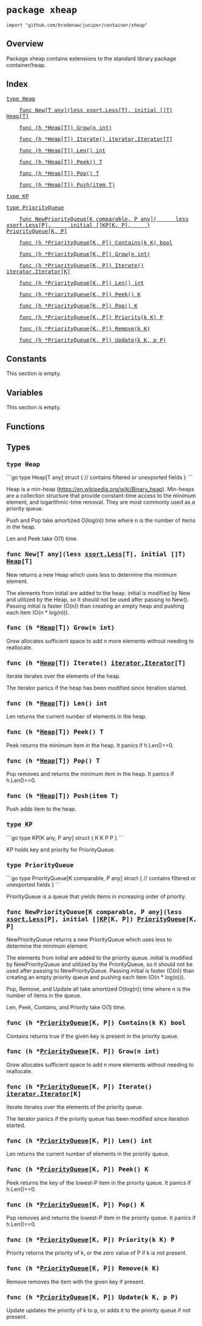 # `package xheap`

```
import "github.com/bradenaw/juniper/container/xheap"
```

## Overview

Package xheap contains extensions to the standard library package container/heap.


## Index

<samp><a href="#Heap">type Heap</a></samp>

<samp>&nbsp;&nbsp;&nbsp;&nbsp;<a href="#New">func New[T any](less xsort.Less[T], initial []T) Heap[T]</a></samp>

<samp>&nbsp;&nbsp;&nbsp;&nbsp;<a href="#Grow">func (h *Heap[T]) Grow(n int)</a></samp>

<samp>&nbsp;&nbsp;&nbsp;&nbsp;<a href="#Iterate">func (h *Heap[T]) Iterate() iterator.Iterator[T]</a></samp>

<samp>&nbsp;&nbsp;&nbsp;&nbsp;<a href="#Len">func (h *Heap[T]) Len() int</a></samp>

<samp>&nbsp;&nbsp;&nbsp;&nbsp;<a href="#Peek">func (h *Heap[T]) Peek() T</a></samp>

<samp>&nbsp;&nbsp;&nbsp;&nbsp;<a href="#Pop">func (h *Heap[T]) Pop() T</a></samp>

<samp>&nbsp;&nbsp;&nbsp;&nbsp;<a href="#Push">func (h *Heap[T]) Push(item T)</a></samp>

<samp><a href="#KP">type KP</a></samp>

<samp><a href="#PriorityQueue">type PriorityQueue</a></samp>

<samp>&nbsp;&nbsp;&nbsp;&nbsp;<a href="#NewPriorityQueue">func NewPriorityQueue[K comparable, P any](
&nbsp;&nbsp;&nbsp;&nbsp;	less xsort.Less[P],
&nbsp;&nbsp;&nbsp;&nbsp;	initial []KP[K, P],
&nbsp;&nbsp;&nbsp;&nbsp;) PriorityQueue[K, P]</a></samp>

<samp>&nbsp;&nbsp;&nbsp;&nbsp;<a href="#Contains">func (h *PriorityQueue[K, P]) Contains(k K) bool</a></samp>

<samp>&nbsp;&nbsp;&nbsp;&nbsp;<a href="#Grow">func (h *PriorityQueue[K, P]) Grow(n int)</a></samp>

<samp>&nbsp;&nbsp;&nbsp;&nbsp;<a href="#Iterate">func (h *PriorityQueue[K, P]) Iterate() iterator.Iterator[K]</a></samp>

<samp>&nbsp;&nbsp;&nbsp;&nbsp;<a href="#Len">func (h *PriorityQueue[K, P]) Len() int</a></samp>

<samp>&nbsp;&nbsp;&nbsp;&nbsp;<a href="#Peek">func (h *PriorityQueue[K, P]) Peek() K</a></samp>

<samp>&nbsp;&nbsp;&nbsp;&nbsp;<a href="#Pop">func (h *PriorityQueue[K, P]) Pop() K</a></samp>

<samp>&nbsp;&nbsp;&nbsp;&nbsp;<a href="#Priority">func (h *PriorityQueue[K, P]) Priority(k K) P</a></samp>

<samp>&nbsp;&nbsp;&nbsp;&nbsp;<a href="#Remove">func (h *PriorityQueue[K, P]) Remove(k K)</a></samp>

<samp>&nbsp;&nbsp;&nbsp;&nbsp;<a href="#Update">func (h *PriorityQueue[K, P]) Update(k K, p P)</a></samp>


## Constants

This section is empty.

## Variables

This section is empty.

## Functions

## Types

<h3><a id="Heap"></a><samp>type Heap</samp></h3>
```go
type Heap[T any] struct {
	// contains filtered or unexported fields
}
```

Heap is a min-heap (https://en.wikipedia.org/wiki/Binary_heap). Min-heaps are a collection
structure that provide constant-time access to the minimum element, and logarithmic-time removal.
They are most commonly used as a priority queue.

Push and Pop take amortized O(log(n)) time where n is the number of items in the heap.

Len and Peek take O(1) time.


<h3><a id="New"></a><samp>func New[T any](less <a href="../xsort.html#Less">xsort.Less</a>[T], initial []T) <a href="#Heap">Heap</a>[T]</samp></h3>

New returns a new Heap which uses less to determine the minimum element.

The elements from initial are added to the heap. initial is modified by New and utilized by the
Heap, so it should not be used after passing to New(). Passing initial is faster (O(n)) than
creating an empty heap and pushing each item (O(n * log(n))).


<h3><a id="Grow"></a><samp>func (h *<a href="#Heap">Heap</a>[T]) Grow(n int)</samp></h3>

Grow allocates sufficient space to add n more elements without needing to reallocate.


<h3><a id="Iterate"></a><samp>func (h *<a href="#Heap">Heap</a>[T]) Iterate() <a href="../iterator.html#Iterator">iterator.Iterator</a>[T]</samp></h3>

Iterate iterates over the elements of the heap.

The iterator panics if the heap has been modified since iteration started.


<h3><a id="Len"></a><samp>func (h *<a href="#Heap">Heap</a>[T]) Len() int</samp></h3>

Len returns the current number of elements in the heap.


<h3><a id="Peek"></a><samp>func (h *<a href="#Heap">Heap</a>[T]) Peek() T</samp></h3>

Peek returns the minimum item in the heap. It panics if h.Len()==0.


<h3><a id="Pop"></a><samp>func (h *<a href="#Heap">Heap</a>[T]) Pop() T</samp></h3>

Pop removes and returns the minimum item in the heap. It panics if h.Len()==0.


<h3><a id="Push"></a><samp>func (h *<a href="#Heap">Heap</a>[T]) Push(item T)</samp></h3>

Push adds item to the heap.


<h3><a id="KP"></a><samp>type KP</samp></h3>
```go
type KP[K any, P any] struct {
	K K
	P P
}
```

KP holds key and priority for PriorityQueue.


<h3><a id="PriorityQueue"></a><samp>type PriorityQueue</samp></h3>
```go
type PriorityQueue[K comparable, P any] struct {
	// contains filtered or unexported fields
}
```

PriorityQueue is a queue that yields items in increasing order of priority.


<h3><a id="NewPriorityQueue"></a><samp>func NewPriorityQueue[K comparable, P any](less <a href="../xsort.html#Less">xsort.Less</a>[P], initial []<a href="#KP">KP</a>[K, P]) <a href="#PriorityQueue">PriorityQueue</a>[K, P]</samp></h3>

NewPriorityQueue returns a new PriorityQueue which uses less to determine the minimum element.

The elements from initial are added to the priority queue. initial is modified by
NewPriorityQueue and utilized by the PriorityQueue, so it should not be used after passing to
NewPriorityQueue. Passing initial is faster (O(n)) than creating an empty priority queue and
pushing each item (O(n * log(n))).

Pop, Remove, and Update all take amortized O(log(n)) time where n is the number of items in the
queue.

Len, Peek, Contains, and Priority take O(1) time.


<h3><a id="Contains"></a><samp>func (h *<a href="#PriorityQueue">PriorityQueue</a>[K, P]) Contains(k K) bool</samp></h3>

Contains returns true if the given key is present in the priority queue.


<h3><a id="Grow"></a><samp>func (h *<a href="#PriorityQueue">PriorityQueue</a>[K, P]) Grow(n int)</samp></h3>

Grow allocates sufficient space to add n more elements without needing to reallocate.


<h3><a id="Iterate"></a><samp>func (h *<a href="#PriorityQueue">PriorityQueue</a>[K, P]) Iterate() <a href="../iterator.html#Iterator">iterator.Iterator</a>[K]</samp></h3>

Iterate iterates over the elements of the priority queue.

The iterator panics if the priority queue has been modified since iteration started.


<h3><a id="Len"></a><samp>func (h *<a href="#PriorityQueue">PriorityQueue</a>[K, P]) Len() int</samp></h3>

Len returns the current number of elements in the priority queue.


<h3><a id="Peek"></a><samp>func (h *<a href="#PriorityQueue">PriorityQueue</a>[K, P]) Peek() K</samp></h3>

Peek returns the key of the lowest-P item in the priority queue. It panics if h.Len()==0.


<h3><a id="Pop"></a><samp>func (h *<a href="#PriorityQueue">PriorityQueue</a>[K, P]) Pop() K</samp></h3>

Pop removes and returns the lowest-P item in the priority queue. It panics if h.Len()==0.


<h3><a id="Priority"></a><samp>func (h *<a href="#PriorityQueue">PriorityQueue</a>[K, P]) Priority(k K) P</samp></h3>

Priority returns the priority of k, or the zero value of P if k is not present.


<h3><a id="Remove"></a><samp>func (h *<a href="#PriorityQueue">PriorityQueue</a>[K, P]) Remove(k K)</samp></h3>

Remove removes the item with the given key if present.


<h3><a id="Update"></a><samp>func (h *<a href="#PriorityQueue">PriorityQueue</a>[K, P]) Update(k K, p P)</samp></h3>

Update updates the priority of k to p, or adds it to the priority queue if not present.



